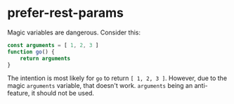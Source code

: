 prefer-rest-params
==================
Magic variables are dangerous. Consider this:
```js
const arguments = [ 1, 2, 3 ]
function go() {
	return arguments
}
```

The intention is most likely for `go` to return `[ 1, 2, 3 ]`. However, due to the magic `arguments` variable, that doesn't work. `arguments` being an anti-feature, it should not be used.
